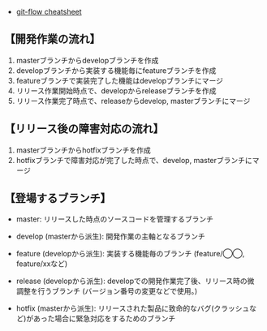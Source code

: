 - [git-flow cheatsheet](http://danielkummer.github.io/git-flow-cheatsheet/index.ja_JP.html)

## 【開発作業の流れ】
1. masterブランチからdevelopブランチを作成
2. developブランチから実装する機能毎にfeatureブランチを作成
3. featureブランチで実装完了した機能はdevelopブランチにマージ
4. リリース作業開始時点で、developからreleaseブランチを作成
5. リリース作業完了時点で、releaseからdevelop, masterブランチにマージ
## 【リリース後の障害対応の流れ】
1. masterブランチからhotfixブランチを作成
2. hotfixブランチで障害対応が完了した時点で、develop, masterブランチにマージ
## 【登場するブランチ】
- master:
    リリースした時点のソースコードを管理するブランチ

- develop (masterから派生):
    開発作業の主軸となるブランチ

- feature (developから派生):
    実装する機能毎のブランチ (feature/◯◯, feature/xxなど)

- release (developから派生):
    developでの開発作業完了後、リリース時の微調整を行うブランチ
    (バージョン番号の変更などで使用。)

- hotfix (masterから派生):
    リリースされた製品に致命的なバグ(クラッシュなど)があった場合に緊急対応をするためのブランチ
